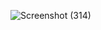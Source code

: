![Screenshot (314)](https://user-images.githubusercontent.com/48250220/191901828-4b7b230f-d5ea-445e-a297-6dc427a51448.png)
